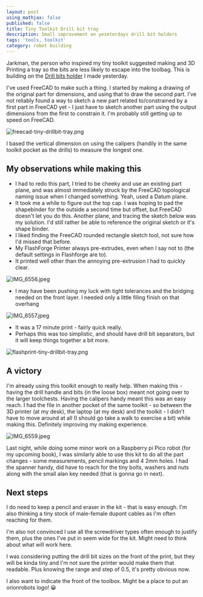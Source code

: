 ```yaml
---
layout: post
using_mathjax: false
published: false
title: Tiny Toolkit Drill bit tray
description: Small improvement on yeseterdays drill bit holders
tags: 'tools, toolkit'
category: robot building
---
```

Jarkman, the person who inspired my tiny toolkit suggested making and 3D Printing a tray so the bits are less likely to escape into the toolbag. This is building on the [Drill bits holder](https://orionrobots.co.uk/robot%20building/2022/07/24/tiny-drill-bits-for-tiny-toolkit.html) I made yesterday.

I've used FreeCAD to make such a thing. I started by making a drawing of the original part for dimensions, and using that to draw the second part. I've not reliably found a way to sketch a new part related to/constrained by a first part in FreeCAD yet - I just have to sketch another part using the output dimensions from the first to constrain it. I'm probably still getting up to speed on FreeCAD.

![freecad-tiny-drillbit-tray.png]({{site.baseurl}}/galleries/freecad-tiny-drillbit-tray.png)

I based the vertical dimension on using the calipers (handily in the same toolkit pocket as the drills) to measure the longest one.

## My observations while making this

- I had to redo this part, I tried to be cheeky and use an existing part plane, and was almost immediately struck by the FreeCAD topological naming issue when I changed something. Yeah, used a Datum plane.
- It took me a while to figure out the top cap. I was hoping to pad the shapebinder for the outside a second time but offset, but FreeCAD doesn't let you do this. Another plane, and tracing the sketch below was my solution. I'd still rather be able to reference the original sketch or it's shape binder.
- I liked finding the FreeCAD rounded rectangle sketch tool, not sure how I'd missed that before.
- My FlashForge Printer always pre-extrudes, even when I say not to (the default settings in Flashforge are to).
- It printed well other than the annoying pre-extrusion I had to quickly clear. 

![IMG_6556.jpeg]({{site.baseurl}}/galleries/IMG_6556.jpeg)


- I may have been pushing my luck with tight tolerances and the bridging needed on the front layer. I needed only a little filing finish on that overhang

![IMG_6557.jpeg]({{site.baseurl}}/galleries/IMG_6557.jpeg)


- It was a 17 minute print - fairly quick really.
- Perhaps this was too simplistic, and should have drill bit separators, but it will keep things together a bit more.

![flashprint-tiny-drillbit-tray.png]({{site.baseurl}}/galleries/flashprint-tiny-drillbit-tray.png)

## A victory

I'm already using this toolkit enough to really help. When making this - having the drill handle and bits (in the loose box) meant not going over to the larger toolchests. Having the calipers handy meant this was an easy reach. I had the file in another pocket of the same toolkit - so between the 3D printer (at my desk), the laptop (at my desk) and the toolkit - I didn't have to move around at all (I should go take a walk to exercise a bit) while making this. Definitely improving my making experience.

![IMG_6559.jpeg]({{site.baseurl}}/galleries/IMG_6559.jpeg)

Last night, while doing some minor work on a Raspberry pi Pico robot (for my upcoming book), I was similarly able to use this kit to do all the part changes - some measurements, pencil markings and 4 2mm holes. I had the spanner handy, did have to reach for the tiny bolts, washers and nuts along with the small alan key needed (that is gonna go in next).

## Next steps

I do need to keep a pencil and eraser in the kit - that is easy enough. I'm also thinking a tiny stock of male-female dupont cables as I'm often reaching for them. 

I'm also not convinced I use all the screwdriver types often enough to justify them, plus the ones I've put in seem wide for the kit. Might need to think about what will work here.

I was considering putting the drill bit sizes on the front of the print, but they will be kinda tiny and I'm not sure the printer would make them that readable. Plus knowing the range and step of 0.5, it's pretty obvious now.

I also want to indicate the front of the toolbox. Might be a place to put an orionrobots logo! 😀
